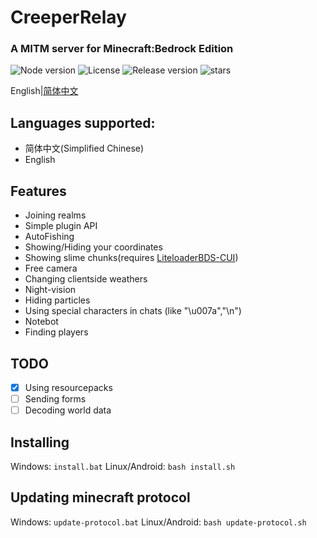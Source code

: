 # CreeperRelay

### A MITM server for Minecraft:Bedrock Edition

![Node version](https://img.shields.io/badge/node-v18.16.0-blue)
![License](https://img.shields.io/badge/license-GPL%20v3-blue)
![Release version](https://badgen.net/github/release/Howie114514/CreeperRelay/stable)
![stars](https://badgen.net/github/stars/Howie114514/CreeperRelay)

English|[简体中文](/readme-zh_cn.md)

## Languages supported:
 - 简体中文(Simplified Chinese)
 - English
## Features
- Joining realms
- Simple plugin API
- AutoFishing
- Showing/Hiding your coordinates
- Showing slime chunks(requires [LiteloaderBDS-CUI](https://github.com/OEOTYAN/LiteLoaderBDS-CUI/))
- Free camera
- Changing clientside weathers
- Night-vision
- Hiding particles
- Using special characters in chats (like "\u007a","\n")
- Notebot
- Finding players

## TODO
- [x] Using resourcepacks
- [ ] Sending forms
- [ ] Decoding world data
  
## Installing
Windows:
`
install.bat
`
Linux/Android:
`
bash install.sh
`

## Updating minecraft protocol
Windows:
`
update-protocol.bat
`
Linux/Android:
`
bash update-protocol.sh
`
